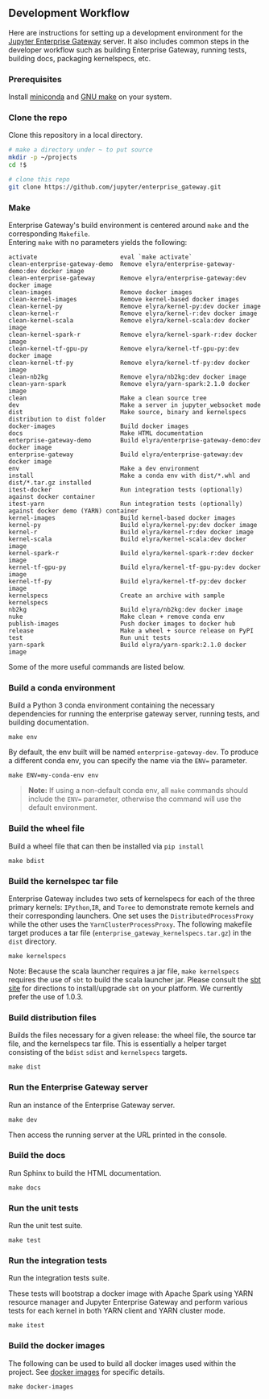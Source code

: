 ## Development Workflow

Here are instructions for setting up a development environment for the [Jupyter Enterprise Gateway](https://github.com/jupyter/enterprise_gateway) 
server. It also includes common steps in the developer workflow such as building Enterprise Gateway, 
running tests, building docs, packaging kernelspecs, etc.

### Prerequisites

Install [miniconda](https://conda.io/miniconda.html) and [GNU make](https://www.gnu.org/software/make/) on your system.

### Clone the repo

Clone this repository in a local directory.

```bash
# make a directory under ~ to put source
mkdir -p ~/projects
cd !$

# clone this repo
git clone https://github.com/jupyter/enterprise_gateway.git
```
### Make

Enterprise Gateway's build environment is centered around `make` and the corresponding `Makefile`.  
Entering `make` with no parameters yields the following:

```
activate                       eval `make activate`
clean-enterprise-gateway-demo  Remove elyra/enterprise-gateway-demo:dev docker image
clean-enterprise-gateway       Remove elyra/enterprise-gateway:dev docker image
clean-images                   Remove docker images
clean-kernel-images            Remove kernel-based docker images
clean-kernel-py                Remove elyra/kernel-py:dev docker image
clean-kernel-r                 Remove elyra/kernel-r:dev docker image
clean-kernel-scala             Remove elyra/kernel-scala:dev docker image
clean-kernel-spark-r           Remove elyra/kernel-spark-r:dev docker image
clean-kernel-tf-gpu-py         Remove elyra/kernel-tf-gpu-py:dev docker image
clean-kernel-tf-py             Remove elyra/kernel-tf-py:dev docker image
clean-nb2kg                    Remove elyra/nb2kg:dev docker image
clean-yarn-spark               Remove elyra/yarn-spark:2.1.0 docker image
clean                          Make a clean source tree
dev                            Make a server in jupyter_websocket mode
dist                           Make source, binary and kernelspecs distribution to dist folder
docker-images                  Build docker images
docs                           Make HTML documentation
enterprise-gateway-demo        Build elyra/enterprise-gateway-demo:dev docker image
enterprise-gateway             Build elyra/enterprise-gateway:dev docker image
env                            Make a dev environment
install                        Make a conda env with dist/*.whl and dist/*.tar.gz installed
itest-docker                   Run integration tests (optionally) against docker container
itest-yarn                     Run integration tests (optionally) against docker demo (YARN) container 
kernel-images                  Build kernel-based docker images
kernel-py                      Build elyra/kernel-py:dev docker image
kernel-r                       Build elyra/kernel-r:dev docker image
kernel-scala                   Build elyra/kernel-scala:dev docker image
kernel-spark-r                 Build elyra/kernel-spark-r:dev docker image
kernel-tf-gpu-py               Build elyra/kernel-tf-gpu-py:dev docker image
kernel-tf-py                   Build elyra/kernel-tf-py:dev docker image
kernelspecs                    Create an archive with sample kernelspecs
nb2kg                          Build elyra/nb2kg:dev docker image
nuke                           Make clean + remove conda env
publish-images                 Push docker images to docker hub
release                        Make a wheel + source release on PyPI
test                           Run unit tests
yarn-spark                     Build elyra/yarn-spark:2.1.0 docker image
```
Some of the more useful commands are listed below.

### Build a conda environment

Build a Python 3 conda environment containing the necessary dependencies for
running the enterprise gateway server, running tests, and building documentation.

```
make env
```

By default, the env built will be named `enterprise-gateway-dev`.  To produce a different conda env, 
you can specify the name via the `ENV=` parameter. 

```
make ENV=my-conda-env env
```

>**Note:** If using a non-default conda env, all `make` commands should include the `ENV=` parameter, 
otherwise the command will use the default environment.

### Build the wheel file

Build a wheel file that can then be installed via `pip install`

```
make bdist
```

### Build the kernelspec tar file

Enterprise Gateway includes two sets of kernelspecs for each of the three primary kernels: `IPython`,`IR`, 
and `Toree` to demonstrate remote kernels and their corresponding launchers.  One set uses the 
`DistributedProcessProxy` while the other uses  the `YarnClusterProcessProxy`. The following makefile 
target produces a tar file (`enterprise_gateway_kernelspecs.tar.gz`) in the `dist` directory. 

```
make kernelspecs
```

Note: Because the scala launcher requires a jar file, `make kernelspecs` requires the use of `sbt` to build the 
scala launcher jar. Please consult the [sbt site](http://www.scala-sbt.org/) for directions to 
install/upgrade `sbt` on your platform. We currently prefer the use of 1.0.3.


### Build distribution files

Builds the files necessary for a given release: the wheel file, the source tar file, and the kernelspecs tar
file.  This is essentially a helper target consisting of the `bdist` `sdist` and `kernelspecs` targets.

```
make dist
```

### Run the Enterprise Gateway server

Run an instance of the Enterprise Gateway server.

```
make dev
```

Then access the running server at the URL printed in the console.

### Build the docs

Run Sphinx to build the HTML documentation.

```
make docs
```

### Run the unit tests

Run the unit test suite.

```
make test
```

### Run the integration tests

Run the integration tests suite. 

These tests will bootstrap a docker image with Apache Spark using YARN resource manager and
Jupyter Enterprise Gateway and perform various tests for each kernel in both YARN client
and YARN cluster mode.

```
make itest
```

### Build the docker images

The following can be used to build all docker images used within the project.  See [docker images](docker.html) for specific details.

```
make docker-images
```
